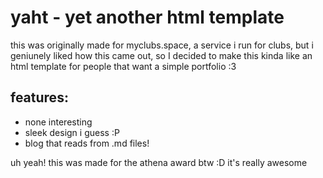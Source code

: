 # yaht - yet another html template

this was originally made for myclubs.space, a service i run for clubs, but i geniunely liked how this came out, so I decided to make this kinda like an html template for people that want a simple portfolio :3

## features:
- none interesting
- sleek design i guess :P
- blog that reads from .md files!

uh yeah! this was made for the athena award btw :D it's really awesome
